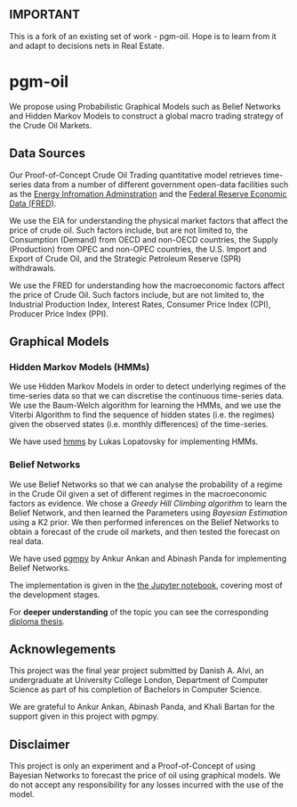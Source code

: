 ## IMPORTANT
This is a fork of an existing set of work - pgm-oil. Hope is to learn from it and adapt to decisions nets in Real Estate.

# pgm-oil

We propose using Probabilistic Graphical Models such as Belief Networks and Hidden Markov Models to construct a global macro trading strategy of the Crude Oil Markets.

## Data Sources

Our Proof-of-Concept Crude Oil Trading quantitative model retrieves time-series data from a number of different government open-data facilities such as the [Energy Infromation Adminstration](https://www.eia.gov/) and the [Federal Reserve Economic Data (FRED)](https://fred.stlouisfed.org/).

We use the EIA for understanding the physical market factors that affect the price of crude oil. Such factors include, but are not limited to, the Consumption (Demand) from OECD and non-OECD countries, the Supply (Production) from OPEC and non-OPEC countries, the U.S. Import and Export of Crude Oil, and the Strategic Petroleum Reserve (SPR) withdrawals.

We use the FRED for understanding how the macroeconomic factors affect the price of Crude Oil. Such factors include, but are not limited to, the Industrial Production Index, Interest Rates, Consumer Price Index (CPI), Producer Price Index (PPI).

## Graphical Models

### Hidden Markov Models (HMMs)

We use Hidden Markov Models in order to detect underlying regimes of the time-series data so that we can discretise the continuous time-series data. We use the Baum-Welch algorithm for learning the HMMs, and we use the Viterbi Algorithm to find the sequence of hidden states (i.e. the regimes) given the observed states (i.e. monthly differences) of the time-series.

We have used [hmms](https://github.com/lopatovsky/HMMs) by Lukas Lopatovsky for implementing HMMs.

### Belief Networks

We use Belief Networks so that we can analyse the probability of a regime in the Crude Oil given a set of different regimes in the macroeconomic factors as evidence. We chose a *Greedy Hill Climbing algorithm* to learn the Belief Network, and then learned the Parameters using *Bayesian Estimation* using a K2 prior. We then performed inferences on the Belief Networks to obtain a forecast of the crude oil markets, and then tested the forecast on real data.

We have used [pgmpy](https://github.com/pgmpy) by Ankur Ankan and Abinash Panda for implementing Belief Networks.

The implementation is given in the [the Jupyter notebook](https://github.com/DanishAmjadAlvi/pgm-oil/blob/master/notebook/Implementation.ipynb), covering most of the development stages.

For **deeper understanding** of the topic you can see the corresponding [diploma thesis](https://github.com/danalvi/pgm-oil/blob/master/report/thesis.pdf).

## Acknowlegements

This project was the final year project submitted by Danish A. Alvi, an undergraduate at University College London, Department of Computer Science as part of his completion of Bachelors in Computer Science.

We are grateful to Ankur Ankan, Abinash Panda, and Khali Bartan for the support given in this project with pgmpy.

## Disclaimer

This project is only an experiment and a Proof-of-Concept of using Bayesian Networks to forecast the price of oil using graphical models. We do not accept any responsibility for any losses incurred with the use of the model.
